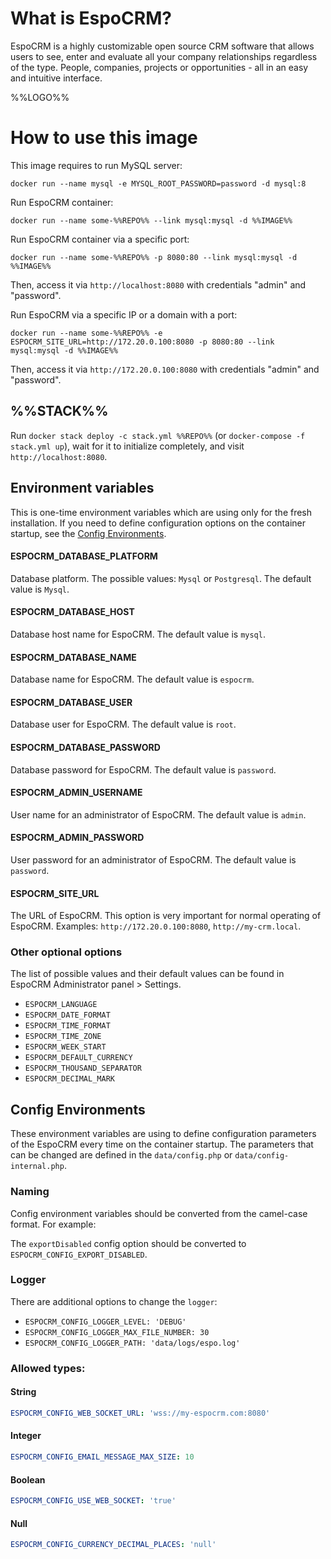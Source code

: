 # What is EspoCRM?

EspoCRM is a highly customizable open source CRM software that allows users to see, enter and evaluate all your company relationships regardless of the type. People, companies, projects or opportunities - all in an easy and intuitive interface.

%%LOGO%%

# How to use this image

This image requires to run MySQL server:

```console
docker run --name mysql -e MYSQL_ROOT_PASSWORD=password -d mysql:8
```

Run EspoCRM container:

```console
docker run --name some-%%REPO%% --link mysql:mysql -d %%IMAGE%%
```

Run EspoCRM container via a specific port:

```console
docker run --name some-%%REPO%% -p 8080:80 --link mysql:mysql -d %%IMAGE%%
```

Then, access it via `http://localhost:8080` with credentials "admin" and "password".

Run EspoCRM via a specific IP or a domain with a port:

```console
docker run --name some-%%REPO%% -e ESPOCRM_SITE_URL=http://172.20.0.100:8080 -p 8080:80 --link mysql:mysql -d %%IMAGE%%
```

Then, access it via `http://172.20.0.100:8080` with credentials "admin" and "password".

## %%STACK%%

Run `docker stack deploy -c stack.yml %%REPO%%` (or `docker-compose -f stack.yml up`), wait for it to initialize completely, and visit `http://localhost:8080`.

## Environment variables

This is one-time environment variables which are using only for the fresh installation. If you need to define configuration options on the container startup, see the [Config Environments](#config-environments).

#### ESPOCRM_DATABASE_PLATFORM

Database platform. The possible values: `Mysql` or `Postgresql`. The default value is `Mysql`.

#### ESPOCRM_DATABASE_HOST

Database host name for EspoCRM. The default value is `mysql`.

#### ESPOCRM_DATABASE_NAME

Database name for EspoCRM. The default value is `espocrm`.

#### ESPOCRM_DATABASE_USER

Database user for EspoCRM. The default value is `root`.

#### ESPOCRM_DATABASE_PASSWORD

Database password for EspoCRM. The default value is `password`.

#### ESPOCRM_ADMIN_USERNAME

User name for an administrator of EspoCRM. The default value is `admin`.

#### ESPOCRM_ADMIN_PASSWORD

User password for an administrator of EspoCRM. The default value is `password`.

#### ESPOCRM_SITE_URL

The URL of EspoCRM. This option is very important for normal operating of EspoCRM. Examples: `http://172.20.0.100:8080`, `http://my-crm.local`.

### Other optional options

The list of possible values and their default values can be found in EspoCRM Administrator panel > Settings.

-	`ESPOCRM_LANGUAGE`
-	`ESPOCRM_DATE_FORMAT`
-	`ESPOCRM_TIME_FORMAT`
-	`ESPOCRM_TIME_ZONE`
-	`ESPOCRM_WEEK_START`
-	`ESPOCRM_DEFAULT_CURRENCY`
-	`ESPOCRM_THOUSAND_SEPARATOR`
-	`ESPOCRM_DECIMAL_MARK`

## Config Environments

These environment variables are using to define configuration parameters of the EspoCRM every time on the container startup. The parameters that can be changed are defined in the `data/config.php` or `data/config-internal.php`.

### Naming

Config environment variables should be converted from the camel-case format. For example:

The `exportDisabled` config option should be converted to `ESPOCRM_CONFIG_EXPORT_DISABLED`.

### Logger

There are additional options to change the `logger`:

-	`ESPOCRM_CONFIG_LOGGER_LEVEL: 'DEBUG'`
-	`ESPOCRM_CONFIG_LOGGER_MAX_FILE_NUMBER: 30`
-	`ESPOCRM_CONFIG_LOGGER_PATH: 'data/logs/espo.log'`

### Allowed types:

#### String

```yaml
ESPOCRM_CONFIG_WEB_SOCKET_URL: 'wss://my-espocrm.com:8080'
```

#### Integer

```yaml
ESPOCRM_CONFIG_EMAIL_MESSAGE_MAX_SIZE: 10
```

#### Boolean

```yaml
ESPOCRM_CONFIG_USE_WEB_SOCKET: 'true'
```

#### Null

```yaml
ESPOCRM_CONFIG_CURRENCY_DECIMAL_PLACES: 'null'
```
